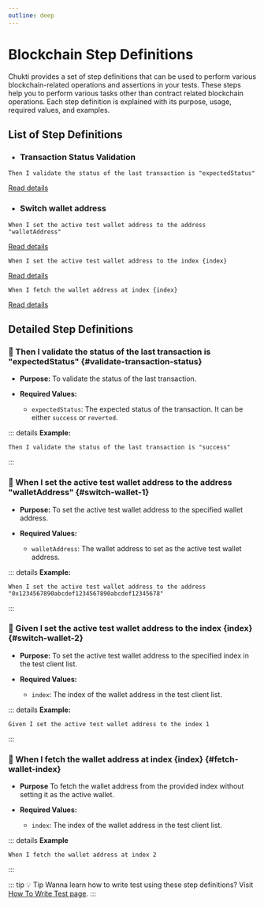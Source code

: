 ```yaml
---
outline: deep
---
```

# Blockchain Step Definitions

Chukti provides a set of step definitions that can be used to perform various blockchain-related operations and assertions in your tests. These steps help you to perform various tasks other than contract related blockchain operations. Each step definition is explained with its purpose, usage, required values, and examples.

## List of Step Definitions

- ### Transaction Status Validation
```gherkin
Then I validate the status of the last transaction is "expectedStatus"
```
[Read details](#validate-transaction-status)

- ### Switch wallet address
```gherkin
When I set the active test wallet address to the address "walletAddress"
```
[Read details](#switch-wallet-1)

```gherkin
When I set the active test wallet address to the index {index}
```
[Read details](#switch-wallet-2)

```gherkin
When I fetch the wallet address at index {index}
```
[Read details](#fetch-wallet-index)

## Detailed Step Definitions

### :rocket: Then I validate the status of the last transaction is "expectedStatus" {#validate-transaction-status}

- **Purpose:**
To validate the status of the last transaction.

- **Required Values:**
    - `expectedStatus`: The expected status of the transaction. It can be either `success` or `reverted`.

::: details **Example:**
```gherkin
Then I validate the status of the last transaction is "success"
```
:::

### :rocket: When I set the active test wallet address to the address "walletAddress" {#switch-wallet-1}

- **Purpose:**
To set the active test wallet address to the specified wallet address.

- **Required Values:**
    - `walletAddress`: The wallet address to set as the active test wallet address.

::: details **Example:**
```gherkin
When I set the active test wallet address to the address "0x1234567890abcdef1234567890abcdef12345678"
```
:::

### :rocket: Given I set the active test wallet address to the index {index} {#switch-wallet-2}

- **Purpose:**
To set the active test wallet address to the specified index in the test client list.

- **Required Values:**
    - `index`: The index of the wallet address in the test client list.

::: details **Example:**
```gherkin
Given I set the active test wallet address to the index 1
```
:::

### :rocket: When I fetch the wallet address at index {index} {#fetch-wallet-index}
- **Purpose**
To fetch the wallet address from the provided index without setting it as the active wallet.

- **Required Values:**
    - `index`: The index of the wallet address in the test client list.

::: details **Example**
```gherkin
When I fetch the wallet address at index 2
```
:::

::: tip :bulb: Tip
Wanna learn how to write test using these step definitions? Visit [How To Write Test page](/guide/how-to-write-test).
:::